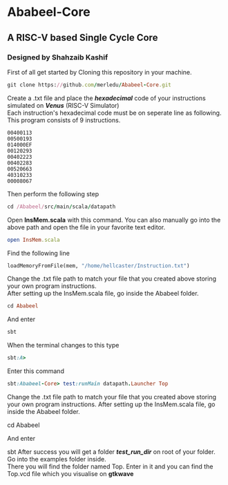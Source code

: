 # Ababeel-Core
## A RISC-V based Single Cycle Core
### Designed by Shahzaib Kashif

First of all get started by Cloning this repository in your machine.
```ruby
git clone https://github.com/merledu/Ababeel-Core.git
```

Create a .txt file and place the ***hexadecimal*** code of your instructions simulated on ***Venus*** (RISC-V Simulator)\
Each instruction's hexadecimal code must be on seperate line as following. This program consists of 9 instructions.
```
00400113
00500193
014000EF
00120293
00402223
00402283
00520663
40310233
00008067
```
Then perform the following step
```ruby
cd /Ababeel/src/main/scala/datapath
```
Open **InsMem.scala** with this command. You can also manually go into the above path and open the file in your favorite text editor.
```ruby
open InsMem.scala
```
Find the following line
``` python
loadMemoryFromFile(mem, "/home/hellcaster/Instruction.txt")
```
Change the .txt file path to match your file that you created above storing your own program instructions.\
After setting up the InsMem.scala file, go inside the Ababeel folder.
```ruby
cd Ababeel
```
And enter
```ruby
sbt
```
When the terminal changes to this type
```ruby
sbt:A>
```
Enter this command
```ruby
sbt:Ababeel-Core> test:runMain datapath.Launcher Top
```
Change the .txt file path to match your file that you created above storing your own program instructions.
After setting up the InsMem.scala file, go inside the Ababeel folder.

cd Ababeel

And enter

sbt
After success you will get a folder ***test_run_dir*** on root of your folder. Go into the examples folder inside.\
There you will find the folder named Top. Enter in it and you can find the Top.vcd file which you visualise on **gtkwave**
